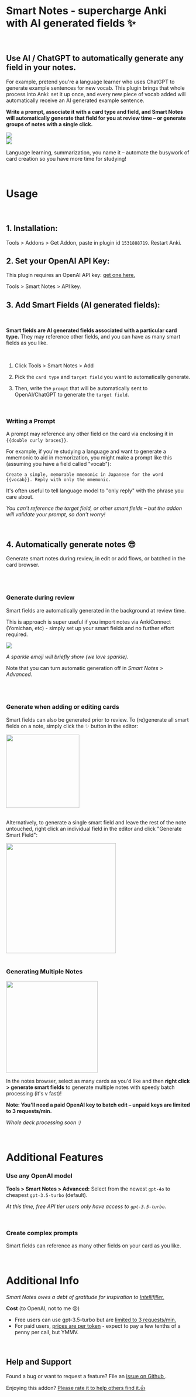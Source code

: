 # **Smart Notes** - supercharge Anki with AI generated fields ✨

</br>

## Use AI / ChatGPT to automatically generate any field in your notes.

For example, pretend you're a language learner who uses ChatGPT to generate example sentences for new vocab. This plugin brings that whole process into Anki: set it up once, and every new piece of vocab added will automatically receive an AI generated example sentence.

**Write a prompt, associate it with a card type and field, and Smart Notes will automatically generate that field for you at review time – or generate groups of notes with a single click.**

<img src="https://piazzatron.github.io/anki-smart-notes/resources/screenshots/create_field.gif" />
</br>

<img src="https://piazzatron.github.io/anki-smart-notes/resources/screenshots/generate_prompt.gif" />

</br>

Language learning, summarization, you name it – automate the busywork of card creation so you have more time for studying!

</br>

# Usage

</br>

## 1. **Installation**:

Tools > Addons > Get Addon, paste in plugin id `1531888719`. Restart Anki.

## 2. **Set your OpenAI API Key:**

This plugin requires an OpenAI API key: <a href="https://platform.openai.com/api-keys">get one here.</a>

Tools > Smart Notes > API key.

## 3. **Add Smart Fields** (AI generated fields):

</br>

**Smart fields are AI generated fields associated with a particular card type.**
They may reference other fields, and you can have as many smart fields as you like.

</br>

1. Click Tools > Smart Notes > Add

2. Pick the `card type` and `target field` you want to automatically generate.

3. Then, write the `prompt` that will be automatically sent to OpenAI/ChatGPT to generate the `target field`.

</br>

### Writing a Prompt

A prompt may reference any other field on the card via enclosing it in `{{double curly braces}}`.

For example, if you're studying a language and want to generate a mmemonic to aid in memorization, you might make a prompt like this (assuming you have a field called "vocab"):

```
Create a simple, memorable mmemonic in Japanese for the word {{vocab}}. Reply with only the mmemonic.
```

It's often useful to tell language model to "only reply" with the phrase you care about.

_You can't reference the target field, or other smart fields – but the addon will validate your prompt, so don't worry!_

</br>

## 4. **Automatically generate notes** 😎

Generate smart notes during review, in edit or add flows, or batched in the card browser.

</br>

</br>

### **Generate during review**

Smart fields are automatically generated in the background at review time.

This is approach is super useful if you import notes via AnkiConnect (Yomichan, etc) - simply set up your smart fields and no further effort required.

 <img src="https://piazzatron.github.io/anki-smart-notes/resources/screenshots/sparkle.gif?raw=true" />

_A sparkle emoji will briefly show (we love sparkle)._

Note that you can turn automatic generation off in _Smart Notes > Advanced_.

</br>
</br>

### **Generate when adding or editing cards**

Smart fields can also be generated prior to review. To (re)generate all smart fields on a note, simply click the ✨ button in the editor:

<img src="https://piazzatron.github.io/anki-smart-notes/resources/screenshots/editor_button.png?raw=true" height="200px" />

</br>
</br>

Alternatively, to generate a single smart field and leave the rest of the note untouched, right click an individual field in the editor and click "Generate Smart Field":

<img src="https://piazzatron.github.io/anki-smart-notes/resources/screenshots/per_field.png?raw=true" height="300px" />

</br>
</br>

### **Generating Multiple Notes**

<img src="https://piazzatron.github.io/anki-smart-notes/resources/screenshots/batch.png?raw=true" height="250px" />

In the notes browser, select as many cards as you'd like and then **right click > generate smart fields** to generate multiple notes with speedy batch processing (it's v fast)!

**Note: You'll need a paid OpenAI key to batch edit – unpaid keys are limited to 3 requests/min.**

_Whole deck processing soon :)_

</br>

# Additional Features

### **Use any OpenAI model**

**Tools > Smart Notes > Advanced:** Select from the newest `gpt-4o` to cheapest `gpt-3.5-turbo` (default).

_At this time, free API tier users only have access to `gpt-3.5-turbo`._

</br>

### **Create complex prompts**

Smart fields can reference as many other fields on your card as you like.

</br>

# Additional Info

_Smart Notes owes a debt of gratitude for inspiration to <a href="https://ankiweb.net/shared/info/1416178071">Intellifiller.</a>_

**Cost** (to OpenAI, not to me 😢)

- Free users can use gpt-3.5-turbo but are <a href="https://platform.openai.com/docs/guides/rate-limits/usage-tiers">limited to 3 requests/min.</a>
- For paid users, <a href="https://openai.com/api/pricing/">prices are per token</a> - expect to pay a few tenths of a penny per call, but YMMV.

</br>

## Help and Support

Found a bug or want to request a feature? File an <a href="https://github.com/piazzatron/anki-smart-notes/issues"> issue on Github </a>.

Enjoying this addon? <a href="https://ankiweb.net/shared/info/1531888719">Please rate it to help others find it.👍</a>
